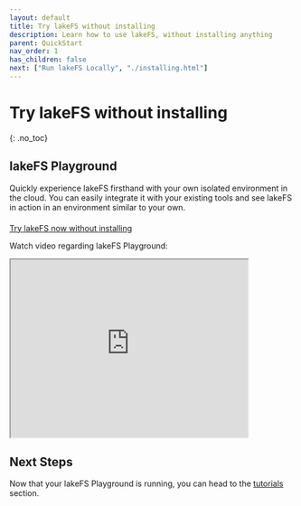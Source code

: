 ```yaml
---
layout: default
title: Try lakeFS without installing
description: Learn how to use lakeFS, without installing anything
parent: QuickStart
nav_order: 1
has_children: false
next: ["Run lakeFS Locally", "./installing.html"]
---
```


# Try lakeFS without installing
{: .no_toc}

## lakeFS Playground
Quickly experience lakeFS firsthand with your own isolated environment in the cloud. You can easily integrate it with your existing tools and see lakeFS in action in an environment similar to your own.
<p style="margin-top: 20px;">
    <a class="btn btn-green" href="https://demo.lakefs.io/" target="_blank">
        Try lakeFS now without installing
    </a>
</p>

Watch video regarding lakeFS Playground:
<iframe width="420" height="315" src="https://www.youtube.com/embed/RBKJGpkN-Yo"></iframe>

## Next Steps

Now that your lakeFS Playground is running, you can head to the [tutorials](tutorials.html) section.